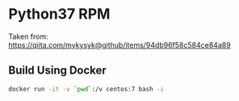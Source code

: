Python37 RPM
============

Taken from: https://qiita.com/mykysyk@github/items/94db96f58c584ce84a89


Build Using Docker
------------------

```sh
docker run -it -v `pwd`:/v centos:7 bash -i
